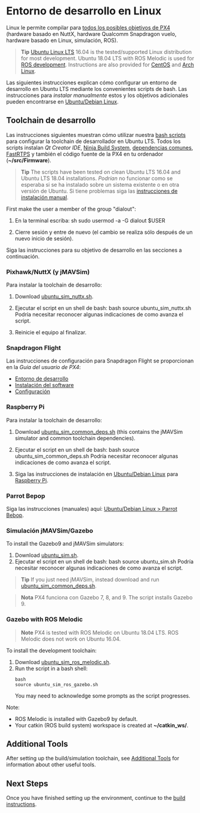 # Entorno de desarrollo en Linux

Linux le permite compilar para [todos los posibles objetivos de PX4](../setup/dev_env.md#supported-targets) (hardware basado en NuttX, hardware Qualcomm Snapdragon vuelo, hardware basado en Linux, simulación, ROS).

> **Tip** [Ubuntu Linux LTS](https://wiki.ubuntu.com/LTS) 16.04 is the tested/supported Linux distribution for most development. Ubuntu 18.04 LTS with ROS Melodic is used for [ROS development](#ros). Instructions are also provided for [CentOS](../setup/dev_env_linux_centos.md) and [Arch Linux](../setup/dev_env_linux_arch.md).

Las siguientes instrucciones explican cómo configurar un entorno de desarrollo en Ubuntu LTS mediante los convenientes scripts de bash. Las instrucciones para *instalar manualmente* estos y los objetivos adicionales pueden encontrarse en [Ubuntu/Debian Linux](../setup/dev_env_linux_ubuntu.md).

## Toolchain de desarrollo

Las instrucciones siguientes muestran cómo utilizar nuestra [bash scripts](../setup/dev_env_linux_ubuntu.md#convenience-bash-scripts) para configurar la toolchain de desarrollador en Ubuntu LTS. Todos los scripts instalan *Qt Creator IDE*, [Ninja Build System](https://ninja-build.org/), [dependencias comunes](../setup/dev_env_linux_ubuntu.md#common-dependencies), [FastRTPS](../setup/dev_env_linux_ubuntu.md#fastrtps-installation) y también el código fuente de la PX4 en tu ordenador (**~/src/Firmware**).

> **Tip** The scripts have been tested on clean Ubuntu LTS 16.04 and Ubuntu LTS 18.04 installations. *Podrían* no funcionar como se esperaba si se ha instalado sobre un sistema existente o en otra versión de Ubuntu. Si tiene problemas siga las [instrucciones de instalación manual](../setup/dev_env_linux_ubuntu.md).

First make the user a member of the group "dialout":

1. En la terminal escriba: 
        sh
        sudo usermod -a -G dialout $USER

2. Cierre sesión y entre de nuevo (el cambio se realiza sólo después de un nuevo inicio de sesión).

Siga las instrucciones para su objetivo de desarrollo en las secciones a continuación.

### Pixhawk/NuttX (y jMAVSim)

Para instalar la toolchain de desarrollo:

1. Download <a href="https://raw.githubusercontent.com/PX4/Devguide/{{ book.px4_version }}/build_scripts/ubuntu_sim_nuttx.sh" target="_blank" download>ubuntu_sim_nuttx.sh</a>.
2. Ejecutar el script en un shell de bash: 
        bash
        source ubuntu_sim_nuttx.sh Podría necesitar reconocer algunas indicaciones de como avanza el script.

3. Reinicie el equipo al finalizar.

### Snapdragon Flight

Las instrucciones de configuración para Snapdragon Flight se proporcionan en la *Guía del usuario de PX4*:

* [Entorno de desarrollo](https://docs.px4.io/en/flight_controller/snapdragon_flight_dev_environment_installation.html)
* [Instalación del software](https://docs.px4.io/en/flight_controller/snapdragon_flight_software_installation.html)
* [Configuración](https://docs.px4.io/en/flight_controller/snapdragon_flight_configuration.html)

### Raspberry Pi

Para instalar la toolchain de desarrollo:

1. Download <a href="https://raw.githubusercontent.com/PX4/Devguide/{{ book.px4_version }}/build_scripts/ubuntu_sim_common_deps.sh" target="_blank" download>ubuntu_sim_common_deps.sh</a> (this contains the jMAVSim simulator and common toolchain dependencies).
2. Ejecutar el script en un shell de bash: 
        bash
        source ubuntu_sim_common_deps.sh Podría necesitar reconocer algunas indicaciones de como avanza el script.

3. Siga las instrucciones de instalación en [Ubuntu/Debian Linux](../setup/dev_env_linux_ubuntu.md) para [Raspberry Pi](../setup/dev_env_linux_ubuntu.md#raspberry-pi-hardware).

### Parrot Bepop

Siga las instrucciones (manuales) aquí: [Ubuntu/Debian Linux > Parrot Bebop](../setup/dev_env_linux_ubuntu.md#raspberry-pi-hardware).

### Simulación jMAVSim/Gazebo

To install the Gazebo9 and jMAVSim simulators:

1. Download <a href="https://raw.githubusercontent.com/PX4/Devguide/{{ book.px4_version }}/build_scripts/ubuntu_sim.sh" target="_blank" download>ubuntu_sim.sh</a>.
2. Ejecutar el script en un shell de bash: 
        bash
        source ubuntu_sim.sh Podría necesitar reconocer algunas indicaciones de como avanza el script.

> **Tip** If you just need jMAVSim, instead download and run <a href="https://raw.githubusercontent.com/PX4/Devguide/{{ book.px4_version }}/build_scripts/ubuntu_sim_common_deps.sh" target="_blank" download>ubuntu_sim_common_deps.sh</a>.

<span><span></p> 

<blockquote>
  <p>
    <strong>Nota</strong> PX4 funciona con Gazebo 7, 8, and 9. The script installs Gazebo 9.
  </p>
</blockquote>

<h3 id="ros">
  Gazebo with ROS Melodic
</h3>

<blockquote>
  <p>
    <strong>Note</strong> PX4 is tested with ROS Melodic on Ubuntu 18.04 LTS. ROS Melodic does not work on Ubuntu 16.04.
  </p>
</blockquote>

<p>
  To install the development toolchain:
</p>

<ol start="1">
  <li>
    Download <a href="https://raw.githubusercontent.com/PX4/Devguide/{{ book.px4_version }}/build_scripts/ubuntu_sim_ros_melodic.sh" target="_blank" download>ubuntu_sim_ros_melodic.sh</a>.
  </li>
  
  <li>
    Run the script in a bash shell: <pre><code>bash
source ubuntu_sim_ros_gazebo.sh</code></pre> You may need to acknowledge some prompts as the script progresses.
  </li>
</ol>

<p>
  Note:
</p>

<ul>
  <li>
    ROS Melodic is installed with Gazebo9 by default.
  </li>
  <li>
    Your catkin (ROS build system) workspace is created at <strong>~/catkin_ws/</strong>.
  </li>
</ul>

<h2>
  Additional Tools
</h2>

<p>
  After setting up the build/simulation toolchain, see <a href="../setup/generic_dev_tools.md">Additional Tools</a> for information about other useful tools.
</p>

<h2>
  Next Steps
</h2>

<p>
  Once you have finished setting up the environment, continue to the <a href="../setup/building_px4.md">build instructions</a>.
</p>